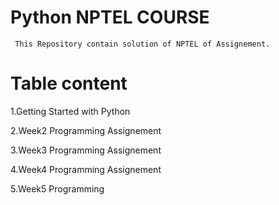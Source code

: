 
# Python NPTEL COURSE 

     This Repository contain solution of NPTEL of Assignement.

# Table content
  1.Getting  Started with Python

   2.Week2 Programming Assignement

  3.Week3 Programming Assignement

  4.Week4  Programming  Assignement  

5.Week5 Programming 



